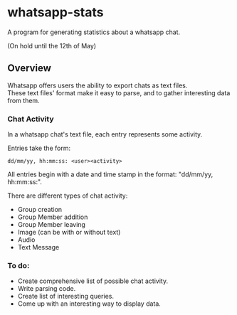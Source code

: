 # whatsapp-stats
A program for generating statistics about a whatsapp chat.

(On hold until the 12th of May)

## Overview
Whatsapp offers users the ability to export chats as text files.  
These text files' format make it easy to parse, and to gather interesting data from them.
 
### Chat Activity
In a whatsapp chat's text file, each entry represents some activity.  

Entries take the form:

```
dd/mm/yy, hh:mm:ss: <user><activity>
```

All entries begin with a date and time stamp in the format: "dd/mm/yy, hh:mm:ss:".

There are different types of chat activity:
 * Group creation
 * Group Member addition
 * Group Member leaving
 * Image (can be with or without text)
 * Audio
 * Text Message
 
### To do:
 * Create comprehensive list of possible chat activity.
 * Write parsing code.
 * Create list of interesting queries.
 * Come up with an interesting way to display data.
